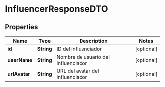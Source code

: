 

# InfluencerResponseDTO


## Properties

| Name | Type | Description | Notes |
|------------ | ------------- | ------------- | -------------|
|**id** | **String** | ID del influenciador |  [optional] |
|**userName** | **String** | Nombre de usuario del influenciador |  [optional] |
|**urlAvatar** | **String** | URL del avatar del influenciador |  [optional] |



